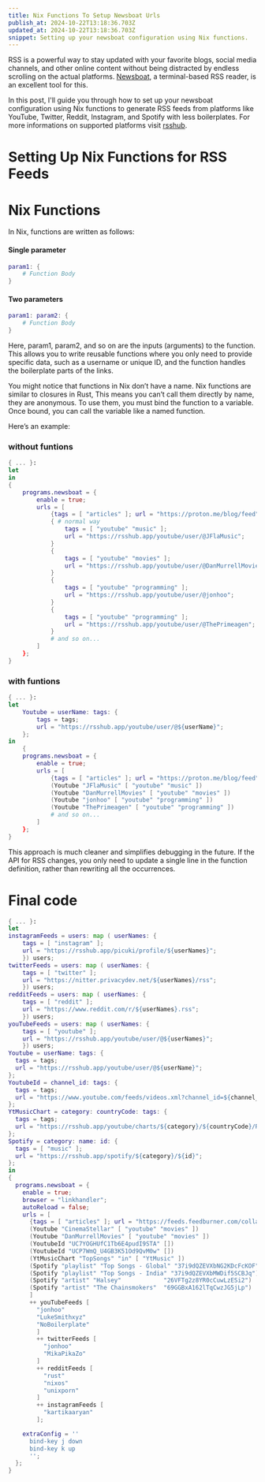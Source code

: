 ```yaml
---
title: Nix Functions To Setup Newsboat Urls
publish_at: 2024-10-22T13:18:36.703Z
updated_at: 2024-10-22T13:18:36.703Z
snippet: Setting up your newsboat configuration using Nix functions.
---
```


RSS is a powerful way to stay updated with your favorite blogs, social media
channels, and other online content without being distracted by endless scrolling
on the actual platforms. [Newsboat](https://newsboat.org/), a terminal-based RSS
reader, is an excellent tool for this.

In this post, I'll guide you through how to set up your newsboat configuration
using Nix functions to generate RSS feeds from platforms like YouTube, Twitter,
Reddit, Instagram, and Spotify with less boilerplates. For more informations on
supported platforms visit [rsshub](https://rsshub.netlify.app/).

# Setting Up Nix Functions for RSS Feeds

# Nix Functions

In Nix, functions are written as follows:

#### Single parameter

```nix
param1: {
    # Function Body
}
```

#### Two parameters

```nix
param1: param2: {
    # Function Body
}
```

Here, param1, param2, and so on are the inputs (arguments) to the function. This
allows you to write reusable functions where you only need to provide specific
data, such as a username or unique ID, and the function handles the boilerplate
parts of the links.

You might notice that functions in Nix don’t have a name. Nix functions are
similar to closures in Rust, This means you can’t call them directly by name,
they are anonymous. To use them, you must bind the function to a variable. Once
bound, you can call the variable like a named function.

Here’s an example:

### without funtions

```nix
{ ... }:
let
in
{
    programs.newsboat = {
        enable = true;
        urls = [
            {tags = [ "articles" ]; url = "https://proton.me/blog/feed";}
            { # normal way 
                tags = [ "youtube" "music" ];
                url = "https://rsshub.app/youtube/user/@JFlaMusic";
            }
            { 
                tags = [ "youtube" "movies" ];
                url = "https://rsshub.app/youtube/user/@DanMurrellMovies";
            }
            { 
                tags = [ "youtube" "programming" ];
                url = "https://rsshub.app/youtube/user/@jonhoo";
            }
            { 
                tags = [ "youtube" "programming" ];
                url = "https://rsshub.app/youtube/user/@ThePrimeagen";
            }
            # and so on...
        ]
    };
}
```

### with funtions

```nix
{ ... }:
let
    Youtube = userName: tags: {
        tags = tags;
        url = "https://rsshub.app/youtube/user/@${userName}";
    };
in
    {
    programs.newsboat = {
        enable = true;
        urls = [
            {tags = [ "articles" ]; url = "https://proton.me/blog/feed";}
            (Youtube "JFlaMusic" [ "youtube" "music" ])
            (Youtube "DanMurrellMovies" [ "youtube" "movies" ])
            (Youtube "jonhoo" [ "youtube" "programming" ])
            (Youtube "ThePrimeagen" [ "youtube" "programming" ])
            # and so on...
        ]
    };
}
```

This approach is much cleaner and simplifies debugging in the future. If the API
for RSS changes, you only need to update a single line in the function
definition, rather than rewriting all the occurrences.

# Final code

```nix
{ ... }:
let
instagramFeeds = users: map ( userNames: {
    tags = [ "instagram" ];
    url = "https://rsshub.app/picuki/profile/${userNames}";
    }) users;
twitterFeeds = users: map ( userNames: {
    tags = [ "twitter" ];
    url = "https://nitter.privacydev.net/${userNames}/rss";
    }) users;
redditFeeds = users: map ( userNames: {
    tags = [ "reddit" ];
    url = "https://www.reddit.com/r/${userNames}.rss";
    }) users;
youTubeFeeds = users: map ( userNames: {
    tags = [ "youtube" ];
    url = "https://rsshub.app/youtube/user/@${userNames}";
    }) users;
Youtube = userName: tags: {
  tags = tags;
  url = "https://rsshub.app/youtube/user/@${userName}";
};
YoutubeId = channel_id: tags: {
  tags = tags;
  url = "https://www.youtube.com/feeds/videos.xml?channel_id=${channel_id}";
};
YtMusicChart = category: countryCode: tags: {
  tags = tags;
  url = "https://rsshub.app/youtube/charts/${category}/${countryCode}/RightNow";
};
Spotify = category: name: id: {
  tags = [ "music" ];
  url = "https://rsshub.app/spotify/${category}/${id}";
};
in 
{
  programs.newsboat = {
    enable = true;
    browser = "linkhandler";
    autoReload = false;
    urls = [
      {tags = [ "articles" ]; url = "https://feeds.feedburner.com/collabfund";}
      (Youtube "CinemaStellar" [ "youtube" "movies" ])
      (Youtube "DanMurrellMovies" [ "youtube" "movies" ])
      (YoutubeId "UC7YOGHUfC1Tb6E4pudI9STA" [])
      (YoutubeId "UCP7WmQ_U4GB3K51Od9QvM0w" [])
      (YtMusicChart "TopSongs" "in" [ "YtMusic" ])
      (Spotify "playlist" "Top Songs - Global" "37i9dQZEVXbNG2KDcFcKOF")
      (Spotify "playlist" "Top Songs - India" "37i9dQZEVXbMWDif5SCBJq")
      (Spotify "artist" "Halsey"            "26VFTg2z8YR0cCuwLzESi2")
      (Spotify "artist" "The Chainsmokers"  "69GGBxA162lTqCwzJG5jLp")
      ]
      ++ youTubeFeeds [
        "jonhoo"
        "LukeSmithxyz"
        "NoBoilerplate"
        ]
        ++ twitterFeeds [
          "jonhoo"
          "MikaPikaZo"
        ]
        ++ redditFeeds [
          "rust"
          "nixos"
          "unixporn"
        ]
        ++ instagramFeeds [
          "kartikaaryan"
        ];

    extraConfig = ''
      bind-key j down
      bind-key k up
      '';
  };
}
```
